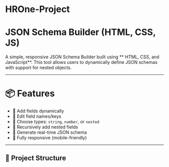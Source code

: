 # HROne-Project

# JSON Schema Builder (HTML, CSS, JS)

A simple, responsive JSON Schema Builder built using ** HTML, CSS, and JavaScript**. This tool allows users to dynamically define JSON schemas with support for nested objects.

---

# 📦 Features

- 🔧 Add fields dynamically
- 📝 Edit field names/keys
- 📌 Choose types: `string`, `number`, or `nested`
- 🔁 Recursively add nested fields
- 🧾 Generate real-time JSON schema
- 📱 Fully responsive (mobile-friendly)

---

## 📂 Project Structure

